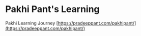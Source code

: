 # Pakhi Pant's Learning 
Pakhi Learning Journey
[https://pradeeppant.com/pakhipant/](https://pradeeppant.com/pakhipant/)
